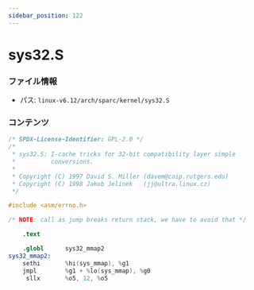 ```yaml
---
sidebar_position: 122
---
```

# sys32.S

### ファイル情報

- パス: `linux-v6.12/arch/sparc/kernel/sys32.S`

### コンテンツ

```S
/* SPDX-License-Identifier: GPL-2.0 */
/*
 * sys32.S: I-cache tricks for 32-bit compatibility layer simple
 *          conversions.
 *
 * Copyright (C) 1997 David S. Miller (davem@caip.rutgers.edu)
 * Copyright (C) 1998 Jakub Jelinek   (jj@ultra.linux.cz)
 */

#include <asm/errno.h>

/* NOTE: call as jump breaks return stack, we have to avoid that */

	.text

	.globl		sys32_mmap2
sys32_mmap2:
	sethi		%hi(sys_mmap), %g1
	jmpl		%g1 + %lo(sys_mmap), %g0
	 sllx		%o5, 12, %o5

```
